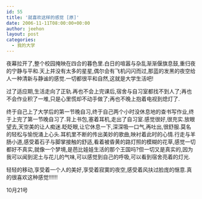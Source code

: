 ```yaml
---
id: 55
title: '就喜欢这样的感觉 [原]'
date: 2006-11-11T08:00:00+00:00
author: jeehon
layout: post
categories:
  - 我的大学
---
```

夜幕拉开了,整个校园掩映在四合的暮色里.白日的喧嚣与杂乱渐渐偃旗息鼓,重归夜的宁静与平和.天上并没有太多的星星,偶尔会有飞机闪闪而过,那蓝的发黑的夜空给人一种清新与静谧的感觉.一切都很平和自然,这就是大学生活吧!

过了适应期,生活走向了正轨.再也不会上完课后,宿舍与自习室都找不到人了;再也不会作业积了一堆,只是心里慌却不动手做了;再也不晚上抱着电视到熄灯了.

终于自己上了大学后的第一节晚自习,终于自己两个小时没休息地的查书写作业,终于上完了第一节晚自习了.背上书包,塞着耳机,走出了自习室.感觉很好,很充实.放眼望去,天空美的让人痴迷.眨眨眼,让它休息一下,深深吸一口气,再吐出,很舒服.莫名的轻松与愉悦涌上心头.耳机里不断的传出美妙的歌曲,映衬着此时的心情.行走与羊肠小道,感受着石子与脚掌接触的舒适,看着被昏黄的路灯照的模糊的花草,感觉一切都好不真实,就像一个梦境,是芭比娃娃生活的那个王国吗?但一切又是真实的,因为我可以闻到泥土与花儿的气味,可以感觉到自己的呼吸,可以看到宿舍亮着的灯光.

轻轻的移动,享受着一个人的美好,享受着寂寞的夜空,感受着风扶过脸庞的惬意.真的很喜欢这种感觉!!!!!!
                                                                                      
10月21号